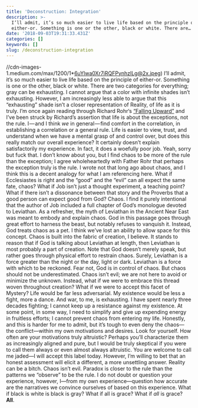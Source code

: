 ```yaml
---
title: 'Deconstruction: Integration'
description: >-
  I’ll admit, it’s so much easier to live life based on the principle of
  either-or. Something is one or the other, black or white. There are…
date: '2018-09-03T19:31:33.431Z'
categories: []
keywords: []
slug: /deconstruction-integration
---
```

//cdn-images-1.medium.com/max/1200/1*6uYlwa0Xr7iRQFPynhzlLg@2x.jpeg)
I’ll admit, it’s so much easier to live life based on the principle of either-or. Something is one or the other, black or white. There are two categories for everything; gray can be exhausting. I cannot argue that a color with infinite shades isn’t exhausting. However, I am increasingly less able to argue that this “exhausting” shade isn’t a closer representation of Reality, of life as it is truly.
I’m once again reading through Richard Rohr‘s [“Falling Upward”](https://www.amazon.com/dp/0470907754/ref=cm_sw_r_cp_tai_heyJBb74W7VBZ) and I’ve been struck by Richard’s assertion that life is about the exceptions, not the rule. I — and I think _we_ in general — find comfort in the correlation, in establishing a correlation or a general rule.
Life is easier to view, trust, and understand when we have a mental grasp of and control over, but does this really match our overall experience? It certainly doesn’t explain satisfactorily my experience. In fact, it does a woefully poor job. Yeah, sorry but fuck that.
I don’t know about you, but I find chaos to be more of the rule than the exception; I agree wholeheartedly with Father Rohr that perhaps the exception truly is the rule. I wrote not that long ago about chaos, and I think this is a decent analogy for what I am referencing here.
What if Ecclesiastes is right and the “good” and the “evil” can all expect the same fate, chaos? What if Job isn’t just a thought experiment, a teaching point? What if there isn’t a dissonance between that story and the Proverbs that a good person can expect good from God? Chaos.
I find it purely intentional that the author of Job included a full chapter of God’s monologue devoted to Leviathan. As a refresher, the myth of Leviathan in the Ancient Near East was meant to embody and explain chaos. God in this passage goes through great effort to harness the beast, but notably refuses to vanquish it. Instead, God treats chaos as a pet. I think we’ve lost an ability to allow space for this concept.
Chaos is built into the fabric of creation, I believe. It stands to reason that if God is talking about Leviathan at length, then Leviathan is most probably a part of creation. Note that God doesn’t merely speak, but rather goes through physical effort to restrain chaos. Surely, Leviathan is a force greater than the night or the day, light or dark. Leviathan is a force with which to be reckoned.
Fear not, God is in control of chaos. But chaos should not be underestimated.
Chaos isn’t evil; we are not here to avoid or minimize the unknown. Instead, what if we were to embrace this thread woven throughout creation? What if we were to accept this facet of Mystery?
Life would be far less adversarial. My existence would be less a fight, more a dance. And war, to me, is exhausting. I have spent nearly three decades fighting; I cannot keep up a resistance against my existence. At some point, in some way, I need to simplify and give up expending energy in fruitless efforts; I cannot prevent chaos from entering my life. Honestly, and this is harder for me to admit, but it’s tough to even deny the chaos—the conflict—within my own motivations and desires.
Look for yourself. How often are your motivations truly altruistic? Perhaps you’ll characterize them as increasingly aligned and pure, but I would be truly skeptical if you were to call them always or even almost always altruistic. You are welcome to call me jaded—I will accept this label today. However, I’m willing to bet that an honest assessment will elicit a different, a more unsettling answer. Reality can be a bitch.
Chaos isn’t evil. Paradox is closer to the rule than the patterns we “observe” to be the rule. I do not doubt or question your experience, however, I—from my own experience—question how accurate are the narratives we convince ourselves of based on this experience.
What if black is white is black is gray? What if all is grace? What if _all_ is grace? **All**.
